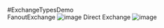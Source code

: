 #ExchangeTypesDemo  
FanoutExchange
![image](https://user-images.githubusercontent.com/57900062/174748776-975ae4cc-09b7-4e99-83c1-94739c3b1474.png)
Direct Exchange
![image](https://user-images.githubusercontent.com/57900062/174754818-71c924b7-8361-4ffe-a116-69ed1e3aca18.png)


